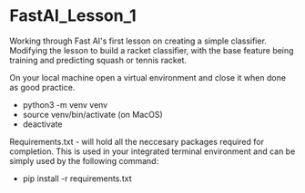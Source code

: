 # FastAI_Lesson_1
Working through Fast AI's first lesson on creating a simple classifier. Modifying the lesson to build a racket classifier, with the base feature being training and predicting squash or tennis racket.

On your local machine open a virtual environment and close it when done as good practice. 
* python3 -m venv venv
* source venv/bin/activate (on MacOS)
* deactivate

Requirements.txt - will hold all the neccesary packages required for completion. This is used in your integrated terminal environment and can be simply used by the following command: 
* pip install -r requirements.txt


